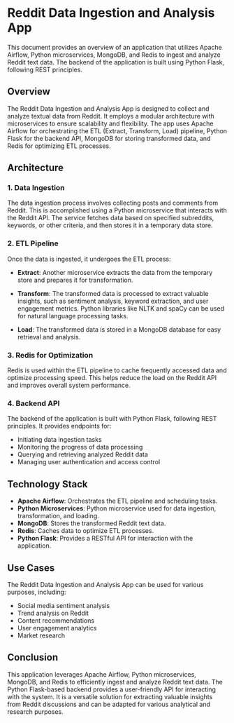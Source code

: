 # Reddit Data Ingestion and Analysis App

This document provides an overview of an application that utilizes Apache Airflow, Python microservices, MongoDB, and Redis to ingest and analyze Reddit text data. The backend of the application is built using Python Flask, following REST principles.

## Overview

The Reddit Data Ingestion and Analysis App is designed to collect and analyze textual data from Reddit. It employs a modular architecture with microservices to ensure scalability and flexibility. The app uses Apache Airflow for orchestrating the ETL (Extract, Transform, Load) pipeline, Python Flask for the backend API, MongoDB for storing transformed data, and Redis for optimizing ETL processes.

## Architecture

### 1. Data Ingestion

The data ingestion process involves collecting posts and comments from Reddit. This is accomplished using a Python microservice that interacts with the Reddit API. The service fetches data based on specified subreddits, keywords, or other criteria, and then stores it in a temporary data store.

### 2. ETL Pipeline

Once the data is ingested, it undergoes the ETL process:

- **Extract**: Another microservice extracts the data from the temporary store and prepares it for transformation.

- **Transform**: The transformed data is processed to extract valuable insights, such as sentiment analysis, keyword extraction, and user engagement metrics. Python libraries like NLTK and spaCy can be used for natural language processing tasks.

- **Load**: The transformed data is stored in a MongoDB database for easy retrieval and analysis.

### 3. Redis for Optimization

Redis is used within the ETL pipeline to cache frequently accessed data and optimize processing speed. This helps reduce the load on the Reddit API and improves overall system performance.

### 4. Backend API

The backend of the application is built with Python Flask, following REST principles. It provides endpoints for:

- Initiating data ingestion tasks
- Monitoring the progress of data processing
- Querying and retrieving analyzed Reddit data
- Managing user authentication and access control

## Technology Stack

- **Apache Airflow**: Orchestrates the ETL pipeline and scheduling tasks.
- **Python Microservices**: Python microservice used for data ingestion, transformation, and loading.
- **MongoDB**: Stores the transformed Reddit text data.
- **Redis**: Caches data to optimize ETL processes.
- **Python Flask**: Provides a RESTful API for interaction with the application.

## Use Cases

The Reddit Data Ingestion and Analysis App can be used for various purposes, including:

- Social media sentiment analysis
- Trend analysis on Reddit
- Content recommendations
- User engagement analytics
- Market research

## Conclusion

This application leverages Apache Airflow, Python microservices, MongoDB, and Redis to efficiently ingest and analyze Reddit text data. The Python Flask-based backend provides a user-friendly API for interacting with the system. It is a versatile solution for extracting valuable insights from Reddit discussions and can be adapted for various analytical and research purposes.
